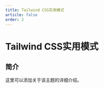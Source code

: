 ```yaml
---
title: Tailwind CSS实用模式
article: false
order: 2
---
```


# Tailwind CSS实用模式

## 简介

这里可以添加关于该主题的详细介绍。

